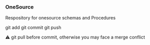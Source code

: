 ### OneSource
Respository for onesource schemas and Procedures

git add
git commit
git push

⚠️ git pull before commit, otherwise you may face a merge conflict
